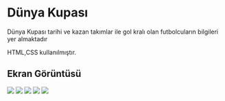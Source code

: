 <h1> Dünya Kupası </h1>

<p> Dünya Kupası tarihi ve kazan takımlar ile gol kralı olan futbolcuların bilgileri yer almaktadır</p>

HTML,CSS kullanılmıştır.

<h2> Ekran Görüntüsü </h2>

![](gif1.gif)
![](gif2.gif)
![](gif3.gif)
![](gif4.gif)
![](gif5.gif)

